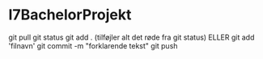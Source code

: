 # I7BachelorProjekt
git pull
git status
git add . (tilføjler alt det røde fra git status) ELLER git add 'filnavn'
git commit -m "forklarende tekst"
git push